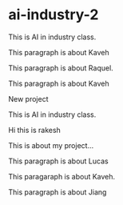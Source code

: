 # ai-industry-2

This is AI in industry class.

This paragraph is about Kaveh

This paragraph is about Raquel.

This paragraph is about Kaveh

New project

This is AI in industry class.


Hi this is rakesh 

This is about my project...


This paragraph is about Lucas


This paragaraph is about Kaveh.

This paragraph is about Jiang

